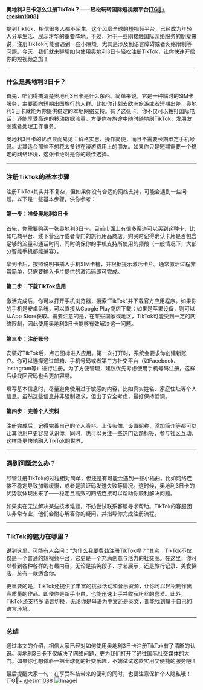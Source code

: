 **奥地利3日卡怎么注册TikTok？——轻松玩转国际短视频平台[[TG💪+ @esim1088](https://t.me/s/esim1088)]**

提到TikTok，相信很多人都不陌生。这个风靡全球的短视频平台，已经成为年轻人分享生活、展示才华的重要阵地。不过，对于一些刚接触国际网络服务的朋友来说，注册TikTok可能会遇到一些小麻烦，尤其是涉及到语言障碍或者网络限制等问题。今天，我们就来聊聊如何使用奥地利3日卡轻松注册TikTok，让你快速开启你的短视频之旅！

---

### 什么是奥地利3日卡？

首先，咱们得搞清楚奥地利3日卡是什么东西。简单来说，它是一种临时的SIM卡服务，主要面向短期出国旅行的人群。比如你计划去欧洲旅游或者短期出差，奥地利3日卡就能为你提供稳定的本地网络支持。有了这张卡，你不仅可以拨打国际电话，还能享受高速的移动数据流量，方便你在旅途中随时随地刷TikTok、发朋友圈或者处理工作事务。

奥地利3日卡的优点显而易见：价格实惠、操作简便，而且不需要长期绑定手机号码。尤其适合那些不想花太多钱在漫游费用上的朋友。如果你只是短期需要一个稳定的网络环境，这张卡绝对是你的最佳选择。

---

### 注册TikTok的基本步骤

注册TikTok其实并不复杂，但如果你没有合适的网络支持，可能会遇到一些问题。以下是一些基本步骤，供你参考：

#### 第一步：准备奥地利3日卡

首先，你需要购买一张奥地利3日卡。目前市面上有很多渠道可以买到这种卡，比如电商平台、线下营业厅或者专门的旅行用品商店。购买时记得确认卡片是否包含足够的流量和通话时间，同时确保你的手机支持所使用的频段（一般情况下，大部分智能手机都能兼容）。

拿到卡后，按照说明书插入手机SIM卡槽，并根据提示激活卡片。通常激活过程非常简单，只需要输入卡片提供的激活码即可完成。

#### 第二步：下载TikTok应用

激活完成后，你可以打开手机浏览器，搜索“TikTok”并下载官方应用程序。如果你的手机是安卓系统，可以直接从Google Play商店下载；如果是苹果设备，则可以从App Store获取。需要注意的是，在某些国家或地区，TikTok可能受到一定的网络限制，因此使用奥地利3日卡能够有效解决这一问题。

#### 第三步：注册账号

安装好TikTok后，点击图标进入应用。第一次打开时，系统会要求你创建新账户。你可以选择通过邮箱、手机号码或者第三方社交平台（如Facebook、Instagram等）进行注册。为了方便管理，建议优先考虑使用手机号码注册，这样后续找回密码也会更加容易。

填写基本信息时，尽量避免使用过于敏感的内容，比如真实姓名、家庭住址等个人信息。虽然这些信息并非强制要求，但出于安全考虑，最好保持低调。

#### 第四步：完善个人资料

注册完成后，记得完善自己的个人资料。上传头像、设置昵称、添加简介等都可以让其他用户更容易认识你。同时，也可以关注一些热门话题标签，参与社区互动，这样能更快地融入TikTok的世界。

---

### 遇到问题怎么办？

尽管注册TikTok的过程相对简单，但还是有可能会遇到一些小插曲。比如网络连接不稳定导致加载缓慢，或者是验证码发送失败等情况。这时候，奥地利3日卡的优势就体现出来了——稳定且高效的网络连接可以帮助你顺利解决问题。

如果实在无法解决某些技术难题，不妨尝试联系客服寻求帮助。TikTok的客服团队非常专业，他们会耐心解答你的疑问，并指导你完成注册流程。

---

### TikTok的魅力在哪里？

说到这里，可能有人会问：“为什么我要费劲注册TikTok呢？”其实，TikTok不仅仅是一个普通的短视频平台，它更是一个充满创意与活力的社交圈。在这里，你可以看到各种各样的有趣内容，无论是搞笑段子、才艺展示，还是旅行记录、美食探店，总有一款适合你。

更重要的是，TikTok还提供了丰富的挑战活动和音乐资源，让你可以轻松制作出高质量的作品。即使你是新手小白，也能迅速上手并收获粉丝的喜爱。此外，TikTok还支持多语言切换，无论你是母语为中文还是英文，都能找到属于自己的语言环境。

---

### 总结

通过本文的介绍，相信大家已经对如何使用奥地利3日卡注册TikTok有了清晰的认识。奥地利3日卡不仅解决了网络问题，更为我们打开了通往国际社交媒体的大门。如果你也想体验一把全球化的社交乐趣，不妨试试这款实用又便捷的服务吧！

最后提醒大家一句：在享受科技带来的便利的同时，也要注意保护个人隐私哦！[[TG💪+ @esim1088](https://t.me/s/esim1088) ![Image](https://i.postimg.cc/4NQfJmqS/Snipaste-2025-05-13-00-14-12.png)]